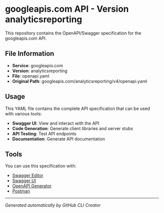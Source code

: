 # googleapis.com API - Version analyticsreporting

This repository contains the OpenAPI/Swagger specification for the googleapis.com API.

## File Information

- **Service**: googleapis.com
- **Version**: analyticsreporting
- **File**: openapi.yaml
- **Original Path**: googleapis.com/analyticsreporting/v4/openapi.yaml

## Usage

This YAML file contains the complete API specification that can be used with various tools:

- **Swagger UI**: View and interact with the API
- **Code Generation**: Generate client libraries and server stubs
- **API Testing**: Test API endpoints
- **Documentation**: Generate API documentation

## Tools

You can use this specification with:

- [Swagger Editor](https://editor.swagger.io/)
- [Swagger UI](https://swagger.io/tools/swagger-ui/)
- [OpenAPI Generator](https://openapi-generator.tech/)
- [Postman](https://www.postman.com/)

---

*Generated automatically by GitHub CLI Creator*
